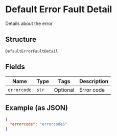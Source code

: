 
# Default Error Fault Detail

Details about the error

## Structure

`DefaultErrorFaultDetail`

## Fields

| Name | Type | Tags | Description |
|  --- | --- | --- | --- |
| `errorcode` | `str` | Optional | Error code |

## Example (as JSON)

```json
{
  "errorcode": "errorcode6"
}
```

